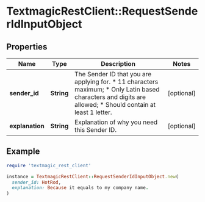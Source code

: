 # TextmagicRestClient::RequestSenderIdInputObject

## Properties

| Name | Type | Description | Notes |
| ---- | ---- | ----------- | ----- |
| **sender_id** | **String** | The Sender ID that you are applying for. *   11 characters maximum; *   Only Latin based characters and digits are allowed; *   Should contain at least 1 letter.  | [optional] |
| **explanation** | **String** | Explanation of why you need this Sender ID. | [optional] |

## Example

```ruby
require 'textmagic_rest_client'

instance = TextmagicRestClient::RequestSenderIdInputObject.new(
  sender_id: HotRod,
  explanation: Because it equals to my company name.
)
```

